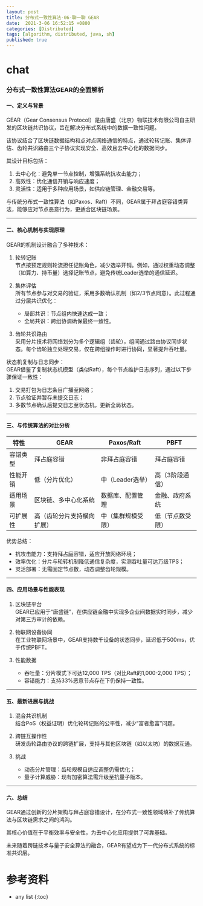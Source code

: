 ```yaml
---
layout: post
title: 分布式一致性算法-06-聊一聊 GEAR
date:  2021-3-06 16:52:15 +0800
categories: [Distributed]
tags: [algorithm, distributed, java, sh]
published: true
---
```



# chat



### 分布式一致性算法GEAR的全面解析

#### 一、定义与背景

GEAR（Gear Consensus Protocol）是由唐盛（北京）物联技术有限公司自主研发的区块链共识协议，旨在解决分布式系统中的数据一致性问题。

该协议结合了区块链数据结构和点对点网络通信的特点，通过轮转记账、集体评估、齿轮共识路由三个子协议实现安全、高效且去中心化的数据同步。

其设计目标包括：
1. 去中心化：避免单一节点控制，增强系统抗攻击能力；
2. 高效性：优化通信开销与响应速度；
3. 灵活性：适用于多种应用场景，如供应链管理、金融交易等。

与传统分布式一致性算法（如Paxos、Raft）不同，GEAR属于拜占庭容错类算法，能够应对节点恶意行为，更适合区块链场景。

---

#### 二、核心机制与实现原理
GEAR的机制设计融合了多种技术：
1. 轮转记账  
   节点按预定规则轮流担任记账角色，减少选举开销。例如，通过权重动态调整（如算力、持币量）选择记账节点，避免传统Leader选举的通信延迟。

2. 集体评估  
   所有节点参与对交易的验证，采用多数确认机制（如2/3节点同意）。此过程通过分层共识优化：  
   - 局部共识：节点组内快速达成一致；
   - 全局共识：跨组协调确保最终一致性。

3. 齿轮共识路由  
   采用分片技术将网络划分为多个逻辑组（齿轮），组间通过路由协议同步状态。每个齿轮独立处理交易，仅在跨组操作时进行协同，显著提升吞吐量。

状态机复制与日志同步：  
GEAR借鉴了复制状态机模型（类似Raft），每个节点维护日志序列，通过以下步骤保证一致性：  
1. 交易打包为日志条目广播至网络；
2. 节点验证并暂存未提交日志；
3. 多数节点确认后提交日志至状态机，更新全局状态。

---

#### 三、与传统算法的对比分析

| 特性                | GEAR                            | Paxos/Raft               | PBFT                     |
|---------------------|---------------------------------|--------------------------|--------------------------|
| 容错类型        | 拜占庭容错                      | 非拜占庭容错             | 拜占庭容错               |
| 性能开销        | 低（分片优化）                  | 中（Leader选举）         | 高（3阶段通信）          |
| 适用场景        | 区块链、多中心化系统            | 数据库、配置管理         | 金融、政府系统           |
| 可扩展性        | 高（齿轮分片支持横向扩展）      | 中（集群规模受限）       | 低（节点数受限）         |


优势总结：  
- 抗攻击能力：支持拜占庭容错，适应开放网络环境；
- 效率优化：分片与轮转机制降低通信复杂度，实测吞吐量可达万级TPS；
- 灵活部署：无需固定节点数，动态调整齿轮规模。

---

#### 四、应用场景与性能表现
1. 区块链平台  
   GEAR已应用于“唐盛链”，在供应链金融中实现多企业间数据实时同步，减少对第三方审计的依赖。

2. 物联网设备协同  
   在工业物联网场景中，GEAR支持数千设备的状态同步，延迟低于500ms，优于传统PBFT。

3. 性能数据  
   - 吞吐量：分片模式下可达12,000 TPS（对比Raft的1,000-2,000 TPS）；
   - 容错能力：支持33%恶意节点存在下仍保持一致性。

---

#### 五、最新进展与挑战
1. 混合共识机制  
   结合PoS（权益证明）优化轮转记账的公平性，减少“富者愈富”问题。

2. 跨链互操作性  
   研发齿轮路由协议的跨链扩展，支持与其他区块链（如以太坊）的数据互通。

3. 挑战  
   - 动态分片管理：齿轮规模自适应调整仍需优化；
   - 量子计算威胁：现有加密算法需升级至抗量子版本。

---

#### 六、总结

GEAR通过创新的分片架构与拜占庭容错设计，在分布式一致性领域填补了传统算法与区块链需求之间的鸿沟。

其核心价值在于平衡效率与安全性，为去中心化应用提供了可靠基础。

未来随着跨链技术与量子安全算法的融合，GEAR有望成为下一代分布式系统的标准共识层。

# 参考资料

* any list
{:toc}